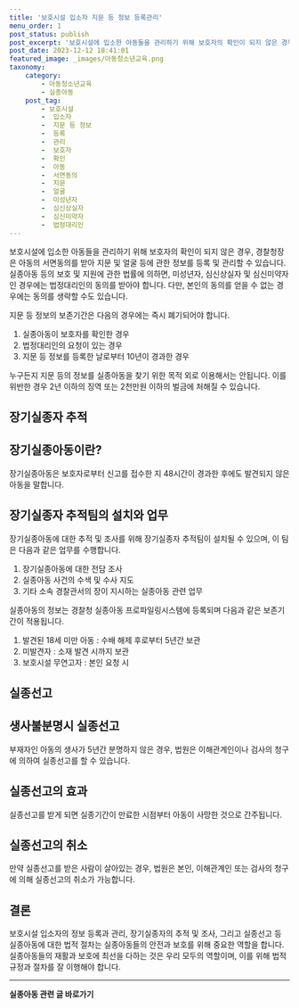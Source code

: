 ```yaml
---
title: '보호시설 입소자 지문 등 정보 등록관리'
menu_order: 1
post_status: publish
post_excerpt: '보호시설에 입소한 아동들을 관리하기 위해 보호자의 확인이 되지 않은 경우, 경찰청장은 아동의 서면동의를 받아 지문 및 얼굴 등에 관한 정보를 등록 및 관리할 수 있습니다. 실종아동 등의 보호 및 지원에 관한 법률에 의하면, 미성년자, 심신상실자 및 심신미약자인 경우에는 법정대리인의 동의를 받아야 합니다. 다만, 본인의 동의를 얻을 수 없는 경우에는 동의를 생략할 수도 있습니다.'
post_date: 2023-12-12 18:41:01
featured_image: _images/아동청소년교육.png
taxonomy:
    category:
        - 아동청소년교육
        - 실종아동
    post_tag:
        - 보호시설
        -  입소자
        -  지문 등 정보
        -  등록
        -  관리
        -  보호자
        -  확인
        -  아동
        -  서면동의
        -  지문
        -  얼굴
        -  미성년자
        -  심신상실자
        -  심신미약자
        -  법정대리인
---
```



보호시설에 입소한 아동들을 관리하기 위해 보호자의 확인이 되지 않은 경우, 경찰청장은 아동의 서면동의를 받아 지문 및 얼굴 등에 관한 정보를 등록 및 관리할 수 있습니다. 실종아동 등의 보호 및 지원에 관한 법률에 의하면, 미성년자, 심신상실자 및 심신미약자인 경우에는 법정대리인의 동의를 받아야 합니다. 다만, 본인의 동의를 얻을 수 없는 경우에는 동의를 생략할 수도 있습니다.

지문 등 정보의 보존기간은 다음의 경우에는 즉시 폐기되어야 합니다.
1. 실종아동이 보호자를 확인한 경우
2. 법정대리인의 요청이 있는 경우
3. 지문 등 정보를 등록한 날로부터 10년이 경과한 경우

누구든지 지문 등의 정보를 실종아동을 찾기 위한 목적 외로 이용해서는 안됩니다. 이를 위반한 경우 2년 이하의 징역 또는 2천만원 이하의 벌금에 처해질 수 있습니다.

## 장기실종자 추적

## 장기실종아동이란?

장기실종아동은 보호자로부터 신고를 접수한 지 48시간이 경과한 후에도 발견되지 않은 아동을 말합니다.

## 장기실종자 추적팀의 설치와 업무

장기실종아동에 대한 추적 및 조사를 위해 장기실종자 추적팀이 설치될 수 있으며, 이 팀은 다음과 같은 업무를 수행합니다.

1. 장기실종아동에 대한 전담 조사
2. 실종아동 사건의 수색 및 수사 지도
3. 기타 소속 경찰관서의 장이 지시하는 실종아동 관련 업무

실종아동의 정보는 경찰청 실종아동 프로파일링시스템에 등록되며 다음과 같은 보존기간이 적용됩니다.
1. 발견된 18세 미만 아동 : 수배 해제 후로부터 5년간 보관
2. 미발견자 : 소재 발견 시까지 보관
3. 보호시설 무연고자 : 본인 요청 시

## 실종선고

## 생사불분명시 실종선고

부재자인 아동의 생사가 5년간 분명하지 않은 경우, 법원은 이해관계인이나 검사의 청구에 의하여 실종선고를 할 수 있습니다.

## 실종선고의 효과

실종선고를 받게 되면 실종기간이 만료한 시점부터 아동이 사망한 것으로 간주됩니다.

## 실종선고의 취소

만약 실종선고를 받은 사람이 살아있는 경우, 법원은 본인, 이해관계인 또는 검사의 청구에 의해 실종선고의 취소가 가능합니다.

## 결론


보호시설 입소자의 정보 등록과 관리, 장기실종자의 추적 및 조사, 그리고 실종선고 등 실종아동에 대한 법적 절차는 실종아동들의 안전과 보호를 위해 중요한 역할을 합니다. 실종아동들의 재활과 보호에 최선을 다하는 것은 우리 모두의 역할이며, 이를 위해 법적 규정과 절차를 잘 이행해야 합니다.
<!-- wp:separator -->
<hr class="wp-block-separator has-alpha-channel-opacity"/>
<!-- /wp:separator -->

<!-- wp:group {"backgroundColor":"base","layout":{"type":"constrained"}} -->
<div class="wp-block-group has-base-background-color has-background"><!-- wp:paragraph {"align":"center","fontSize":"medium"} -->
<p class="has-text-align-center has-large-font-size"><strong>실종아동 관련 글 바로가기</strong></p>
<!-- /wp:paragraph -->


<!-- wp:latest-posts
{"categories":[{"id":31420,"count":19,"description":"","link":"https://uknowlaw.com/category/%ec%8b%a4%ec%a2%85%ec%95%84%eb%8f%99/","name":"실종아동","slug":"실종아동","taxonomy":"category","parent":0,"meta":[],"_links":{"self":[{"href":"https://uknowlaw.com/wp-json/wp/v2/categories/31420"}],"collection":[{"href":"https://uknowlaw.com/wp-json/wp/v2/categories"}],"about":[{"href":"https://uknowlaw.com/wp-json/wp/v2/taxonomies/category"}],"wp:post_type":[{"href":"https://uknowlaw.com/wp-json/wp/v2/posts?categories=31420"}],"curies":[{"name":"wp","href":"https://api.w.org/{rel}","templated":true}]}}],"postsToShow":100,"excerptLength":28,"postLayout":"grid","columns":2,"featuredImageAlign":"left","featuredImageSizeSlug":"large","fontSize":"small"} /--></div>
<!-- /wp:group -->